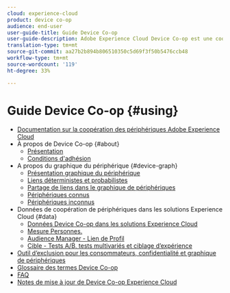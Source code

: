 ```yaml
---
cloud: experience-cloud
product: device co-op
audience: end-user
user-guide-title: Guide Device Co-op
user-guide-description: Adobe Experience Cloud Device Co-op est une coopérative numérique au sein de laquelle les membres partagent des informations au sujet des liaisons de périphériques. Ces informations les aident à offrir à leurs clients des expériences utiles et cohérentes, quel que soit l’appareil utilisé.
translation-type: tm+mt
source-git-commit: aa27b2b894b806510350c5d69f3f50b5476ccb48
workflow-type: tm+mt
source-wordcount: '119'
ht-degree: 33%

---
```



# Guide Device Co-op {#using}

+ [Documentation sur la coopération des périphériques Adobe Experience Cloud](home.md)
+ À propos de Device Co-op {#about}
   + [Présentation](about/overview.md)
   + [Conditions d&#39;adhésion](about/requirements.md)
+ A propos du graphique du périphérique {#device-graph}
   + [Présentation graphique du périphérique](processes/device-graph-overview.md)
   + [Liens déterministes et probabilistes](processes/links.md)
   + [Partage de liens dans le graphique de périphériques](processes/link-sharing.md)
   + [Périphériques connus](processes/known-device.md)
   + [Périphériques inconnus](processes/unknown-device.md)
+ Données de coopération de périphériques dans les solutions Experience Cloud {#data}
   + [Données Device Co-op dans les solutions Experience Cloud](other-solutions/other-solutions.md)
   + [Mesure Personnes.](other-solutions/people.md)
   + [Audience Manager - Lien de Profil](other-solutions/proflie-link.md)
   + [Cible - Tests A/B, tests multivariés et ciblage d’expérience](other-solutions/target.md)
+ [Outil d’exclusion pour les consommateurs, confidentialité et graphique de périphériques](privacy.md)
+ [Glossaire des termes Device Co-op](glossary.md)
+ [FAQ](faq.md)
+ [Notes de mise à jour de Device Co-op Experience Cloud](release-notes.md)
